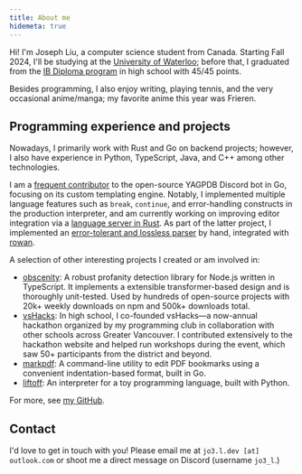 ```yaml
---
title: About me
hidemeta: true
---
```


Hi! I'm Joseph Liu, a computer science student from Canada. Starting Fall 2024, I'll be studying at
the [University of Waterloo](https://cs.uwaterloo.ca/); before that, I graduated from the [IB
Diploma program](https://www.ibo.org/programmes/diploma-programme/) in high school with 45/45
points.

Besides programming, I also enjoy writing, playing tennis, and the very occasional anime/manga; my
favorite anime this year was Frieren.

## Programming experience and projects

Nowadays, I primarily work with Rust and Go on backend projects; however, I also have experience in
Python, TypeScript, Java, and C++ among other technologies.

I am a [frequent contributor][yag-contributions] to the open-source YAGPDB Discord bot in Go,
focusing on its custom templating engine. Notably, I implemented multiple language features such as
`break`, `continue`, and error-handling constructs in the production interpreter, and am currently
working on improving editor integration via a [language server in Rust](https://github.com/jo3-l/yag-template-lsp).
As part of the latter project, I implemented an [error-tolerant and lossless parser][yag-template-syntax]
by hand, integrated with [rowan](https://github.com/rust-analyzer/rowan).

[yag-contributions]: https://github.com/botlabs-gg/yagpdb/commits?author=jo3-l
[yag-template-syntax]: https://github.com/jo3-l/yag-template-lsp/tree/main/crates/yag-template-syntax

A selection of other interesting projects I created or am involved in:

- [obscenity](https://github.com/jo3-l/obscenity): A robust profanity detection library for Node.js
  written in TypeScript. It implements a extensible transformer-based design and is thoroughly
  unit-tested. Used by hundreds of open-source projects with 20k+ weekly downloads on npm and 500k+
  downloads total.
- [vsHacks](https://vshacks.github.io/): In high school, I co-founded vsHacks—a now-annual hackathon
  organized by my programming club in collaboration with other schools across Greater Vancouver. I
  contributed extensively to the hackathon website and helped run workshops during the event, which
  saw 50+ participants from the district and beyond.
- [markpdf](https://github.com/jo3-l/markpdf): A command-line utility to edit PDF bookmarks using a
  convenient indentation-based format, built in Go.
- [liftoff](https://github.com/jo3-l/liftoff): An interpreter for a toy programming language, built
  with Python.

For more, see [my GitHub](https://github.com/jo3-l/).

## Contact

I'd love to get in touch with you! Please email me at `jo3.l.dev [at] outlook.com` or shoot me a direct
message on Discord (username `jo3_l`.)
